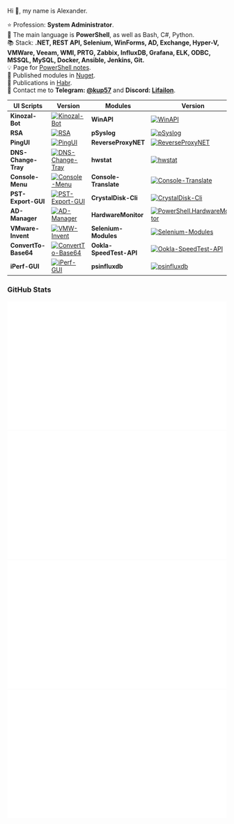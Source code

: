 Hi 👋, my name is Alexander.

⭐ Profession: **System Administrator**. \
🔨 The main language is **PowerShell**, as well as Bash, C#, Python. \
📚 Stack: **.NET, REST API, Selenium, WinForms, AD, Exchange, Hyper-V, VMWare, Veeam, WMI, PRTG, Zabbix, InfluxDB, Grafana, ELK, ODBC, MSSQL, MySQL, Docker, Ansible, Jenkins, Git.** \
💡 Page for [PowerShell notes](https://lifailon.github.io). \
🚀 Published modules in [Nuget](https://www.nuget.org/profiles/Lifailon). \
📄 Publications in [Habr](https://habr.com/ru/users/Lifailon/publications/articles). \
💬 Contact me to **Telegram: [@kup57](https://t.me/kup57)** and **Discord: [Lifailon](https://discord.com/users/1193694070170734636)**.

| **UI Scripts**        | **Version**                                                                                                                                          | **Modules**              | **Version**                                                                                                                                                                                          |
| ------                | ------                                                                                                                                               | ------                   | ------                                                                                                                                                                                               |
| **Kinozal-Bot**       | [![Kinozal-Bot](https://img.shields.io/github/v/release/lifailon/Kinozal-Bot?color=blue)](https://github.com/Lifailon/Kinozal-Bot)                   | **WinAPI**               | [![WinAPI](https://img.shields.io/github/v/release/lifailon/WinAPI?color=blue)](https://github.com/Lifailon/WinAPI)                                                                                  |
| **RSA**               | [![RSA](https://img.shields.io/github/v/release/lifailon/rsa?color=blue)](https://github.com/Lifailon/RSA)                                           | **pSyslog**              | [![pSyslog](https://img.shields.io/github/v/release/lifailon/pSyslog?color=blue)](https://github.com/Lifailon/pSyslog)                                                                               |
| **PingUI**            | [![PingUI](https://img.shields.io/github/v/release/Lifailon/PingUI?include_prereleases&color=blue)](https://github.com/Lifailon/PingUI)              | **ReverseProxyNET**      | [![ReverseProxyNET](https://img.shields.io/github/v/release/Lifailon/ReverseProxyNET?include_prereleases&color=blue)](https://github.com/Lifailon/ReverseProxyNET)                                   |
| **DNS-Change-Tray**   | [![DNS-Change-Tray](https://img.shields.io/github/v/release/lifailon/DNS-Change-Tray?color=blue)](https://github.com/Lifailon/DNS-Change-Tray)       | **hwstat**               | [![hwstat](https://img.shields.io/github/v/release/Lifailon/hwstat?include_prereleases&color=blue)](https://github.com/Lifailon/hwstat)                                                              |
| **Console-Menu**      | [![Console-Menu](https://img.shields.io/github/v/release/lifailon/Console-Menu?color=blue)](https://github.com/Lifailon/Console-Menu)                | **Console-Translate**    | [![Console-Translate](https://img.shields.io/github/v/release/Lifailon/Console-Translate?include_prereleases&color=blue)](https://github.com/Lifailon/Console-Translate)                             |
| **PST-Export-GUI**    | [![PST-Export-GUI](https://img.shields.io/github/v/release/lifailon/PST-Export-GUI?color=blue)](https://github.com/Lifailon/PST-Export-GUI)          | **CrystalDisk-Cli**      | [![CrystalDisk-Cli](https://img.shields.io/github/v/release/Lifailon/CrystalDisk-Cli?include_prereleases&color=blue)](https://github.com/Lifailon/CrystalDisk-Cli)                                   |
| **AD-Manager**        | [![AD-Manager](https://img.shields.io/github/last-commit/lifailon/AD-Manager?color=blue)](https://github.com/Lifailon/AD-Manager)                    | **HardwareMonitor**      | [![PowerShell.HardwareMonitor](https://img.shields.io/github/v/release/Lifailon/PowerShell.HardwareMonitor?include_prereleases&color=blue)](https://github.com/Lifailon/PowerShell.HardwareMonitor)  |
| **VMware-Invent**     | [![VMW-Invent](https://img.shields.io/github/last-commit/lifailon/VMW-Invent?color=blue)](https://github.com/Lifailon/VMW-Invent)                    | **Selenium-Modules**     | [![Selenium-Modules](https://img.shields.io/github/v/release/Lifailon/Selenium-Modules?include_prereleases&color=blue)](https://github.com/Lifailon/Selenium-Modules)                                |
| **ConvertTo-Base64**  | [![ConvertTo-Base64](https://img.shields.io/github/last-commit/lifailon/ConvertTo-Base64?color=blue)](https://github.com/Lifailon/ConvertTo-Base64)  | **Ookla-SpeedTest-API**  | [![Ookla-SpeedTest-API](https://img.shields.io/github/v/release/lifailon/Ookla-SpeedTest-API?color=blue)](https://github.com/Lifailon/Ookla-SpeedTest-API)                                           |
| **iPerf-GUI**         | [![iPerf-GUI](https://img.shields.io/github/last-commit/lifailon/iperf-gui?color=blue)](https://github.com/Lifailon/iPerf-GUI)                       | **psinfluxdb**           | [![psinfluxdb](https://img.shields.io/github/v/release/lifailon/psinfluxdb?color=blue)](https://github.com/Lifailon/psinfluxdb)                                                                      |
 
### GitHub Stats
![](https://raw.githubusercontent.com/lifailon/github-stats/master/generated/overview.svg#gh-light-mode-only) ![](https://raw.githubusercontent.com/lifailon/github-stats/master/generated/languages.svg#gh-light-mode-only) \
![](https://raw.githubusercontent.com/lifailon/github-stats/master/generated/overview.svg#gh-dark-mode-only) ![](https://raw.githubusercontent.com/lifailon/github-stats/master/generated/languages.svg#gh-dark-mode-only)
